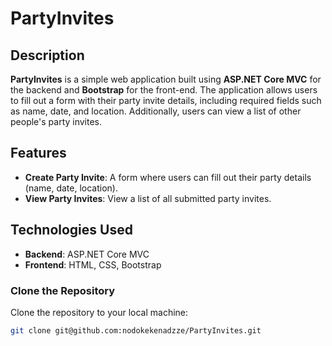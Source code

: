 # PartyInvites

## Description

**PartyInvites** is a simple web application built using **ASP.NET Core MVC** for the backend and **Bootstrap** for the front-end. The application allows users to fill out a form with their party invite details, including required fields such as name, date, and location. Additionally, users can view a list of other people's party invites.

## Features
- **Create Party Invite**: A form where users can fill out their party details (name, date, location).
- **View Party Invites**: View a list of all submitted party invites.

## Technologies Used
- **Backend**: ASP.NET Core MVC
- **Frontend**: HTML, CSS, Bootstrap

### Clone the Repository
 Clone the repository to your local machine:
   ```bash
   git clone git@github.com:nodokekenadzze/PartyInvites.git
